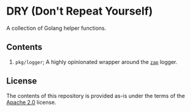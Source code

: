 # DRY (Don't Repeat Yourself)

A collection of Golang helper functions.

## Contents

1. `pkg/logger`; A highly opinionated wrapper around the [`zap`](https://github.com/uber-go/zap) logger.

## License

The contents of this repository is provided as-is under the terms of the [Apache 2.0](./LICENSE) license.
